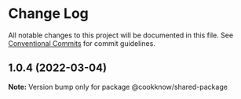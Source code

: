 # Change Log

All notable changes to this project will be documented in this file.
See [Conventional Commits](https://conventionalcommits.org) for commit guidelines.

## 1.0.4 (2022-03-04)

**Note:** Version bump only for package @cookknow/shared-package
